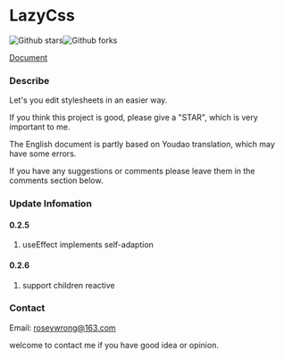 # LazyCss

![Github stars](https://img.shields.io/github/stars/roseyw/lazycss.svg)![Github forks](https://img.shields.io/github/forks/roseyw/lazycss.svg) 

 [Document](https://roseyw.github.io/lazycss-docs/)

### Describe

Let's you edit stylesheets in an easier way.

If you think this project is good, please give a "STAR", which is very important to me.

The English document is partly based on Youdao translation, which may have some errors.

If you have any suggestions or comments please leave them in the comments section below.

### Update Infomation

#### 0.2.5

1. useEffect implements self-adaption

#### 0.2.6

1. support children reactive

### Contact

Email: roseywrong@163.com

welcome to contact me if you have good idea or opinion.
